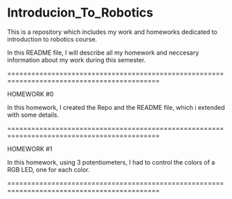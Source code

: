 # Introducion_To_Robotics
This is a repository which includes my work and homeworks dedicated to introduction to robotics course.

In this README file, I will describe all my homework and neccesary information about my work during this semester.

============================================================================================

HOMEWORK #0

In this homework, I created the Repo and the README file, which i extended with some details.

============================================================================================

HOMEWORK #1

In this homework, using 3 potentiometers, I had to control the colors of a RGB LED, one for each color.

============================================================================================
